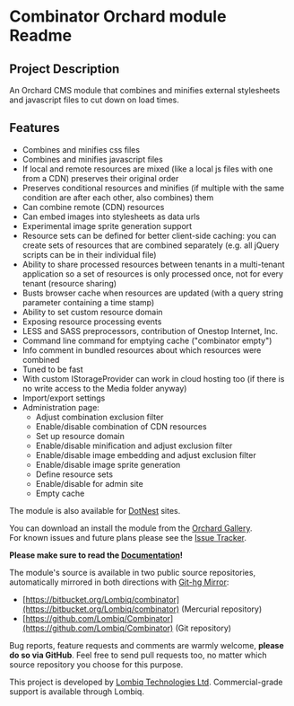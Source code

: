 # Combinator Orchard module Readme



## Project Description
An Orchard CMS module that combines and minifies external stylesheets and javascript files to cut down on load times.  


## Features

- Combines and minifies css files
- Combines and minifies javascript files
- If local and remote resources are mixed (like a local js files with one from a CDN) preserves their original order
- Preserves conditional resources and minifies (if multiple with the same condition are after each other, also combines) them
- Can combine remote (CDN) resources
- Can embed images into stylesheets as data urls
- Experimental image sprite generation support
- Resource sets can be defined for better client-side caching: you can create sets of resources that are combined separately (e.g. all jQuery scripts can be in their individual file)
- Ability to share processed resources between tenants in a multi-tenant application so a set of resources is only processed once, not for every tenant (resource sharing)
- Busts browser cache when resources are updated (with a query string parameter containing a time stamp)
- Ability to set custom resource domain
- Exposing resource processing events
- LESS and SASS preprocessors, contribution of Onestop Internet, Inc.
- Command line command for emptying cache ("combinator empty")
- Info comment in bundled resources about which resources were combined
- Tuned to be fast
- With custom IStorageProvider can work in cloud hosting too (if there is no write access to the Media folder anyway)
- Import/export settings
- Administration page:
  - Adjust combination exclusion filter
  - Enable/disable combination of CDN resources
  - Set up resource domain
  - Enable/disable minification and adjust exclusion filter
  - Enable/disable image embedding and adjust exclusion filter
  - Enable/disable image sprite generation
  - Define resource sets
  - Enable/disable for admin site
  - Empty cache

The module is also available for [DotNest](http://dotnest.com/) sites.  

You can download an install the module from the [Orchard Gallery](http://orchardproject.net/gallery/List/Modules/Orchard.Module.Piedone.Combinator).  
For known issues and future plans please see the [Issue Tracker](https://github.com/Lombiq/Combinator/issues).

**Please make sure to read the [Documentation](Docs/Documentation.md)!**

The module's source is available in two public source repositories, automatically mirrored in both directions with [Git-hg Mirror](https://githgmirror.com):

- [https://bitbucket.org/Lombiq/combinator](https://bitbucket.org/Lombiq/combinator) (Mercurial repository)
- [https://github.com/Lombiq/Combinator](https://github.com/Lombiq/Combinator) (Git repository)

Bug reports, feature requests and comments are warmly welcome, **please do so via GitHub**.
Feel free to send pull requests too, no matter which source repository you choose for this purpose.

This project is developed by [Lombiq Technologies Ltd](http://lombiq.com/). Commercial-grade support is available through Lombiq.
